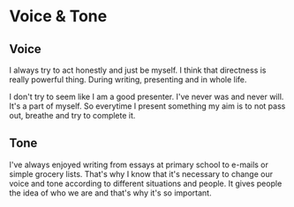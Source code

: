 # Voice & Tone

## Voice
I always try to act honestly and just be myself. I think that directness
is really powerful thing. During writing, presenting and in whole life.

I don't try to seem like I am a good presenter. I've never was and
never will. It's a part of myself. So everytime I present something
my aim is to not pass out, breathe and try to complete it.

## Tone

I've always enjoyed writing from essays at primary school
to e-mails or simple grocery lists. That's why I know that
it's necessary to change our voice and tone according to 
different situations and people. It gives people the idea 
of who we are and that's why it's so important.
